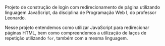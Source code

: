Projeto de construção de login com redirecionamento de página utilizando linguagem JavaScript, da disciplina de Programação Web I, do professor Leonardo.

 

Nesse projeto entendemos como utilizar JavaScript para redirecionar páginas HTML, bem como compreendemos a utilização de laços de repetição utilizando `for`, também com a mesma linguagem.